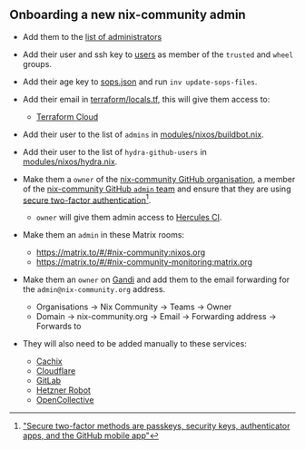 ## Onboarding a new nix-community admin

- Add them to the [list of administrators](../docs/administrators.md)

- Add their user and ssh key to [users](../users) as member of the `trusted` and `wheel` groups.

- Add their age key to [sops.json](../sops.json) and run `inv update-sops-files`.

- Add their email in [terraform/locals.tf](../terraform/locals.tf), this will give them access to:

  - [Terraform Cloud](https://app.terraform.io)

- Add their user to the list of `admins` in [modules/nixos/buildbot.nix](../modules/nixos/buildbot.nix).

- Add their user to the list of `hydra-github-users` in [modules/nixos/hydra.nix](../modules/nixos/hydra.nix).

[^1]: ["Secure two-factor methods are passkeys, security keys, authenticator apps, and the GitHub mobile app"](https://docs.github.com/en/organizations/keeping-your-organization-secure/managing-two-factor-authentication-for-your-organization/requiring-two-factor-authentication-in-your-organization#requiring-secure-methods-of-two-factor-authentication-in-your-organization)

- Make them a `owner` of the [nix-community GitHub organisation](https://github.com/nix-community), a member of the [nix-community GitHub `admin` team](https://github.com/orgs/nix-community/teams/admin/members) and ensure that they are using [secure two-factor authentication](https://github.com/orgs/nix-community/people?query=role%3Aowner+two-factor%3Asecure)[^1].

  - `owner` will give them admin access to [Hercules CI](https://hercules-ci.com/github/nix-community).

- Make them an `admin` in these Matrix rooms:

  - https://matrix.to/#/#nix-community:nixos.org
  - https://matrix.to/#/#nix-community-monitoring:matrix.org

- Make them an `owner` on [Gandi](https://admin.gandi.net/) and add them to the email forwarding for the `admin@nix-community.org` address.

  - Organisations -> Nix Community -> Teams -> Owner
  - Domain -> nix-community.org -> Email -> Forwarding address -> Forwards to

- They will also need to be added manually to these services:

  - [Cachix](https://app.cachix.org/organization/nix-community/settings)
  - [Cloudflare](https://dash.cloudflare.com/e4a2db52c495db230973c839a0699ae1/members)
  - [GitLab](https://gitlab.com/groups/nix-community/-/group_members)
  - [Hetzner Robot](https://robot.hetzner.com/key/index)
  - [OpenCollective](https://opencollective.com/nix-community/admin/team)
